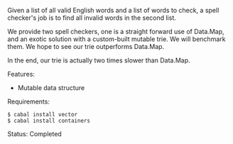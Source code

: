 Given a list of all valid English words and a list of words to check, a spell
checker's job is to find all invalid words in the second list.

We provide two spell checkers, one is a straight forward use of Data.Map, and
an exotic solution with a custom-built mutable trie. We will benchmark them.
We hope to see our trie outperforms Data.Map.

In the end, our trie is actually two times slower than Data.Map.

Features:

- Mutable data structure

Requirements:

    $ cabal install vector
    $ cabal install containers

Status: Completed
